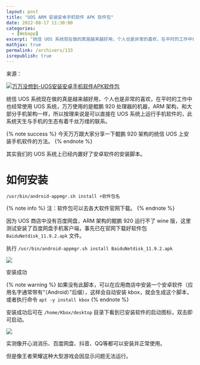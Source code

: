 ```yaml
---
layout: post
title: "UOS ARM 安装安卓手机软件 APK 软件包"
date: 2022-08-17 11:30:00
categories: 
  - [Webapp]
excerpt: "统信 UOS 系统现在做的真是越来越好用，个人也是非常的喜欢，在平时的工作中也经常使用 UOS 系统，万万使用的是鲲鹏 920 处理器的机器，ARM 架构，和大部分手机架构一样，所以按理来说是可以直接在 UOS 系统上运行手机软件的，此系统天生与手机的生态有着千丝万缕的联系。"
mathjax: true
permalink: /archivers/133
isrepublish: true
---
```


来源：

[![万万没想到-UOS安装安卓手机软件APK软件包](https://img.shields.io/badge/%E4%B8%87%E4%B8%87%E6%B2%A1%E6%83%B3%E5%88%B0-UOS%E5%AE%89%E8%A3%85%E5%AE%89%E5%8D%93%E6%89%8B%E6%9C%BA%E8%BD%AF%E4%BB%B6%20APK%E8%BD%AF%E4%BB%B6%E5%8C%85-brightgreen)](https://www.wanpeng.life/1604.html)

统信 UOS 系统现在做的真是越来越好用，个人也是非常的喜欢，在平时的工作中也经常使用 UOS 系统，万万使用的是鲲鹏 920 处理器的机器，ARM 架构，和大部分手机架构一样，所以按理来说是可以直接在 UOS 系统上运行手机软件的，此系统天生与手机的生态有着千丝万缕的联系。

{% note success %}
今天万万跟大家分享一下鲲鹏 920 架构的统信 UOS 上安装手机软件的方法。
{% endnote %}

其实我们的 UOS 系统上已经内置好了安卓软件的安装脚本。

# 如何安装

```bash
/usr/bin/android-appmgr.sh install +软件包名
```

{% note info %}
注：软件包可以去各大软件官网下载。
{% endnote %}

因为 UOS 商店中没有百度网盘，ARM 架构的鲲鹏 920 运行不了 wine 版，这里测试安装了百度网盘手机客户端，事先已在官网下载好软件包 ```BaiduNetdisk_11.9.2.apk``` 文件。

执行 ```/usr/bin/android-appmgr.sh install BaiduNetdisk_11.9.2.apk```

![](https://obs.wanpeng.life/wp-content/uploads/2021/05/ad.png)

<p style="align:center">安装成功</p>

{% note warning %}
如果没有此脚本，可以在应用商店中安装一个安卓软件（应用名字通常带有“（Android）”后缀），这样会自动安装 kbox，就会生成这个脚本，或者执行命令 ```apt -y install kbox```
{% endnote %}

安装成功后可在 ```/home/Kbox/desktop``` 目录下看到已安装软件的启动图标，双击即可启动。

![](https://obs.wanpeng.life/wp-content/uploads/2021/05/rj.png)

实测像开心消消乐、百度网盘、抖音、QQ等都可以安装并正常使用。

但是像王者荣耀这种大型游戏会因显示问题无法运行。